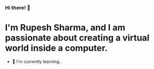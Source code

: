 ### Hi there! 👋

<h1>I'm Rupesh Sharma, and I am passionate about creating a virtual world inside a computer.</h1>

- 🌱 I'm currently learning..


<!--
**Gitrupesh20/Gitrupesh20** is a ✨ _special_ ✨ repository because its `README.md` (this file) appears on your GitHub profile.

Here are some ideas to get you started:

- 🔭 I’m currently working on ...
- 🌱 I’m currently learning ...
- 👯 I’m looking to collaborate on ...
- 🤔 I’m looking for help with ...
- 💬 Ask me about ...
- 📫 How to reach me: ...
- 😄 Pronouns: ...
- ⚡ Fun fact: ...
-->
